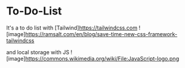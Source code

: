 # To-Do-List

It's a to do list with [Tailwind]https://tailwindcss.com ![image]https://ramsalt.com/en/blog/save-time-new-css-framework-tailwindcss


and local storage with JS ![image]https://commons.wikimedia.org/wiki/File:JavaScript-logo.png
